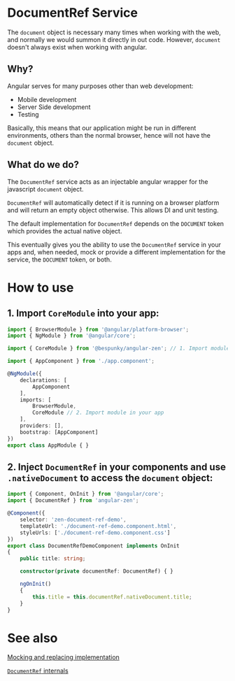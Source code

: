 # DocumentRef Service
The `document` object is necessary many times when working with the web, and normally we would summon it directly in out code. However, `document` doesn't always exist when working with angular. 

## Why?
Angular serves for many purposes other than web development:
- Mobile development
- Server Side development
- Testing

Basically, this means that our application might be run in different environments, others than the normal browser, hence will not have the `document` object.

## What do we do?

The `DocumentRef` service acts as an injectable angular wrapper for the javascript `document` object.

`DocumentRef` will automatically detect if it is running on a browser platform and will return an empty object otherwise.
This allows DI and unit testing.

The default implementation for `DocumentRef` depends on the `DOCUMENT` token which provides the actual native object.

This eventually gives you the ability to use the `DocumentRef` service in your apps and, when needed, mock or provide a different implementation for the service, the `DOCUMENT` token, or both.

# How to use
## 1. Import `CoreModule` into your app:

```typescript
import { BrowserModule } from '@angular/platform-browser';
import { NgModule } from '@angular/core';

import { CoreModule } from '@bespunky/angular-zen'; // 1. Import module

import { AppComponent } from './app.component';

@NgModule({
    declarations: [
        AppComponent
    ],
    imports: [
        BrowserModule,
        CoreModule // 2. Import module in your app
    ],
    providers: [], 
    bootstrap: [AppComponent]
})
export class AppModule { }
```

## 2. Inject `DocumentRef` in your components and use `.nativeDocument` to access the `document` object:

```typescript
import { Component, OnInit } from '@angular/core';
import { DocumentRef } from 'angular-zen';

@Component({
    selector: 'zen-document-ref-demo',
    templateUrl: './document-ref-demo.component.html',
    styleUrls: ['./document-ref-demo.component.css']
})
export class DocumentRefDemoComponent implements OnInit
{
    public title: string;

    constructor(private documentRef: DocumentRef) { }

    ngOnInit()
    {
        this.title = this.documentRef.nativeDocument.title;
    }
}
```

# See also
[Mocking and replacing implementation](DocumentRef/Mocking)

[`DocumentRef` internals](DocumentRef/Internals)